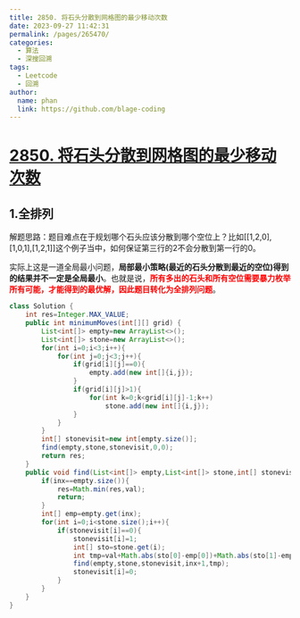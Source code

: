 ```yaml
---
title: 2850. 将石头分散到网格图的最少移动次数
date: 2023-09-27 11:42:31
permalink: /pages/265470/
categories:
  - 算法
  - 深搜回溯
tags:
  - Leetcode
  - 回溯
author: 
  name: phan
  link: https://github.com/blage-coding
---
```

# [2850. 将石头分散到网格图的最少移动次数](https://leetcode.cn/problems/minimum-moves-to-spread-stones-over-grid/)

## 1.全排列

解题思路：题目难点在于规划哪个石头应该分散到哪个空位上？比如[[1,2,0],[1,0,1],[1,2,1]]这个例子当中，如何保证第三行的2不会分散到第一行的0。

实际上这是一道全局最小问题，**局部最小策略(最近的石头分散到最近的空位)得到的结果并不一定是全局最小**。也就是说，<font color="red">**所有多出的石头和所有空位需要暴力枚举所有可能，才能得到的最优解，因此题目转化为全排列问题**</font>。

```java
class Solution {
    int res=Integer.MAX_VALUE;
    public int minimumMoves(int[][] grid) {
        List<int[]> empty=new ArrayList<>();
        List<int[]> stone=new ArrayList<>();
        for(int i=0;i<3;i++){
            for(int j=0;j<3;j++){
                if(grid[i][j]==0){
                    empty.add(new int[]{i,j});
                }
                if(grid[i][j]>1){
                    for(int k=0;k<grid[i][j]-1;k++) 
                        stone.add(new int[]{i,j});
                }
            }
        }
        int[] stonevisit=new int[empty.size()];
        find(empty,stone,stonevisit,0,0);
        return res;
    }
    public void find(List<int[]> empty,List<int[]> stone,int[] stonevisit,int inx,int val){
        if(inx==empty.size()){
            res=Math.min(res,val);
            return;
        }
        int[] emp=empty.get(inx);
        for(int i=0;i<stone.size();i++){
            if(stonevisit[i]==0){
                stonevisit[i]=1;
                int[] sto=stone.get(i);
                int tmp=val+Math.abs(sto[0]-emp[0])+Math.abs(sto[1]-emp[1]);
                find(empty,stone,stonevisit,inx+1,tmp);
                stonevisit[i]=0;
            }
        }
    }
}
```

